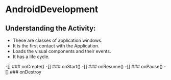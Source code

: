 # AndroidDevelopment

## Understanding the Activity:

* These are classes of application windows.
* It is the first contact with the Application.
* Loads the visual components and their events.
* It has a life cycle.

-[] ### onCreate()
-[] ### onStart()
-[] ### onResume()
-[] ### onPause()
-[] ### onDestroy
